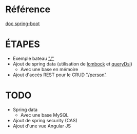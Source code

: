 # Référence
[doc spring-boot](http://docs.spring.io/spring-boot/docs/1.0.2.RELEASE/reference/htmlsingle/)

# ÉTAPES
* Exemple bateau ["/"](http://localhost:8080/)
* Ajout de spring data (utilisation de [lombock](http://projectlombok.org/) et [queryDsl](http://www.querydsl.com/))
    * Avec une base en mémoire  
* Ajout d'accès REST pour le CRUD ["/person"](http://localhost:8080/person/)

# TODO
* Spring data
    * Avec une base MySQL
* Ajout de spring security (CAS)
* Ajout d'une vue Angular JS

